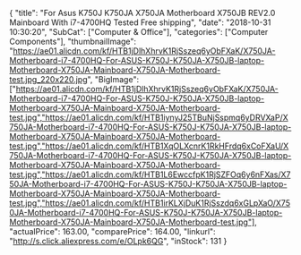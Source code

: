 {
	"title": "For Asus K750J K750JA X750JA Motherboard X750JB REV2.0 Mainboard With i7-4700HQ Tested Free shipping",
	"date": "2018-10-31 10:30:20",
	"SubCat": ["Computer & Office"],
	"categories": ["Computer Components"],
	"thumbnailImage": "https://ae01.alicdn.com/kf/HTB1jDlhXhrvK1RjSszeq6yObFXaK/X750JA-Motherboard-i7-4700HQ-For-ASUS-K750J-K750JA-X750JB-laptop-Motherboard-X750JA-Mainboard-X750JA-Motherboard-test.jpg_220x220.jpg",
	"BigImage": ["https://ae01.alicdn.com/kf/HTB1jDlhXhrvK1RjSszeq6yObFXaK/X750JA-Motherboard-i7-4700HQ-For-ASUS-K750J-K750JA-X750JB-laptop-Motherboard-X750JA-Mainboard-X750JA-Motherboard-test.jpg","https://ae01.alicdn.com/kf/HTB1iynyJ25TBuNjSspmq6yDRVXaP/X750JA-Motherboard-i7-4700HQ-For-ASUS-K750J-K750JA-X750JB-laptop-Motherboard-X750JA-Mainboard-X750JA-Motherboard-test.jpg","https://ae01.alicdn.com/kf/HTB1XqOLXcnrK1RkHFrdq6xCoFXaU/X750JA-Motherboard-i7-4700HQ-For-ASUS-K750J-K750JA-X750JB-laptop-Motherboard-X750JA-Mainboard-X750JA-Motherboard-test.jpg","https://ae01.alicdn.com/kf/HTB1L6EwccfpK1RjSZFOq6y6nFXas/X750JA-Motherboard-i7-4700HQ-For-ASUS-K750J-K750JA-X750JB-laptop-Motherboard-X750JA-Mainboard-X750JA-Motherboard-test.jpg","https://ae01.alicdn.com/kf/HTB1irKLXjDuK1RjSszdq6xGLpXaO/X750JA-Motherboard-i7-4700HQ-For-ASUS-K750J-K750JA-X750JB-laptop-Motherboard-X750JA-Mainboard-X750JA-Motherboard-test.jpg"],
	"actualPrice": 163.00,
	"comparePrice": 164.00,
	"linkurl": "http://s.click.aliexpress.com/e/OLpk6QG",
	"inStock": 131
}

